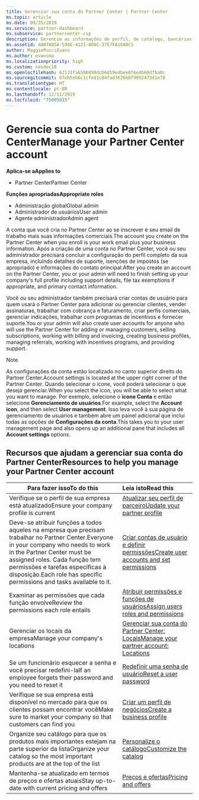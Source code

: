 ```yaml
---
title: Gerenciar sua conta do Partner Center | Partner Center
ms.topic: article
ms.date: 09/25/2019
ms.service: partner-dashboard
ms.subservice: partnercenter-csp
description: Gerencie as informações de perfil, de catálogo, bancárias e fiscais de sua empresa, funções, permissões e muito mais no Partner Center.
ms.assetid: 4A07A85A-594E-4121-808C-37E7FA18A0C5
author: MaggiePucciEvans
ms.author: evansma
ms.localizationpriority: high
ms.custom: seodec18
ms.openlocfilehash: 62131fa6590898dcb6d59e4bee0f6edb68dfba0c
ms.sourcegitcommit: 07eb5eb6c1cfed1c84fad3626b8f989247341e70
ms.translationtype: HT
ms.contentlocale: pt-BR
ms.lasthandoff: 12/11/2019
ms.locfileid: "75005015"
---
```

# <a name="manage-your-partner-center-account"></a><span data-ttu-id="0f566-103">Gerencie sua conta do Partner Center</span><span class="sxs-lookup"><span data-stu-id="0f566-103">Manage your Partner Center account</span></span>

<span data-ttu-id="0f566-104">**Aplica-se a**</span><span class="sxs-lookup"><span data-stu-id="0f566-104">**Applies to**</span></span>

-  <span data-ttu-id="0f566-105">Partner Center</span><span class="sxs-lookup"><span data-stu-id="0f566-105">Partner Center</span></span>

<span data-ttu-id="0f566-106">**Funções apropriadas**</span><span class="sxs-lookup"><span data-stu-id="0f566-106">**Appropriate roles**</span></span>
-   <span data-ttu-id="0f566-107">Administração global</span><span class="sxs-lookup"><span data-stu-id="0f566-107">Global admin</span></span>
-   <span data-ttu-id="0f566-108">Administrador de usuários</span><span class="sxs-lookup"><span data-stu-id="0f566-108">User admin</span></span>
-   <span data-ttu-id="0f566-109">Agente administrador</span><span class="sxs-lookup"><span data-stu-id="0f566-109">Admin agent</span></span>

<span data-ttu-id="0f566-110">A conta que você cria no Partner Center ao se inscrever é seu email de trabalho mais suas informações comerciais.</span><span class="sxs-lookup"><span data-stu-id="0f566-110">The account you create on the Partner Center when you enroll is your work email plus your business information.</span></span> <span data-ttu-id="0f566-111">Após a criação de uma conta no Partner Center, você ou seu administrador precisará concluir a configuração do perfil completo da sua empresa, incluindo detalhes de suporte, isenções de impostos (se apropriado) e informações do contato principal.</span><span class="sxs-lookup"><span data-stu-id="0f566-111">After you create an account on the Partner Center, you or your admin will need to finish setting up your company's full profile including support details, file tax exemptions if appropriate, and primary contact information.</span></span> 

<span data-ttu-id="0f566-112">Você ou seu administrador também precisará criar contas de usuário para quem usará o Partner Center para adicionar ou gerenciar clientes, vender assinaturas, trabalhar com cobrança e faturamento, criar perfis comerciais, gerenciar indicações, trabalhar com programas de incentivos e fornecer suporte.</span><span class="sxs-lookup"><span data-stu-id="0f566-112">You or your admin will also create user accounts for anyone who will use the Partner Center for adding or managing customers, selling subscriptions, working with billing and invoicing, creating business profiles, managing referrals, working with incentives programs, and providing support.</span></span>

>[!NOTE]
><span data-ttu-id="0f566-113">As configurações da conta estão localizado no canto superior direito do Partner Center.</span><span class="sxs-lookup"><span data-stu-id="0f566-113">Account settings is located at the upper right corner of the Partner Center.</span></span> <span data-ttu-id="0f566-114">Quando selecionar o ícone, você poderá selecionar o que deseja gerenciar.</span><span class="sxs-lookup"><span data-stu-id="0f566-114">When you select the icon, you will be able to select what you want to manage.</span></span> <span data-ttu-id="0f566-115">Por exemplo, selecione o **ícone Conta** e então selecione **Gerenciamento de usuários**.</span><span class="sxs-lookup"><span data-stu-id="0f566-115">For example, select the **Account icon**, and then select **User management**.</span></span> <span data-ttu-id="0f566-116">Isso leva você à sua página de gerenciamento de usuários e também abre um painel adicional que inclui todas as opções de **Configurações da conta**.</span><span class="sxs-lookup"><span data-stu-id="0f566-116">This takes you to your user management page and also opens up an additional pane that includes all **Account settings** options.</span></span>


## <a name="resources-to-help-you-manage-your-partner-center-account"></a><span data-ttu-id="0f566-117">Recursos que ajudam a gerenciar sua conta do Partner Center</span><span class="sxs-lookup"><span data-stu-id="0f566-117">Resources to help you manage your Partner Center account</span></span>

|<span data-ttu-id="0f566-118">**Para fazer isso**</span><span class="sxs-lookup"><span data-stu-id="0f566-118">**To do this**</span></span>   |<span data-ttu-id="0f566-119">**Leia isto**</span><span class="sxs-lookup"><span data-stu-id="0f566-119">**Read this**</span></span>   |
|-----------------------|:-----------------------|
|<span data-ttu-id="0f566-120">Verifique se o perfil de sua empresa está atualizado</span><span class="sxs-lookup"><span data-stu-id="0f566-120">Ensure your company profile is current</span></span>   |[<span data-ttu-id="0f566-121">Atualizar seu perfil de parceiro</span><span class="sxs-lookup"><span data-stu-id="0f566-121">Update your partner profile</span></span>](update-your-partner-profile.md)|
|<span data-ttu-id="0f566-122">Deve-se atribuir funções a todos aqueles na empresa que precisam trabalhar no Partner Center.</span><span class="sxs-lookup"><span data-stu-id="0f566-122">Everyone in your company who needs to work in the Partner Center must be assigned roles.</span></span> <span data-ttu-id="0f566-123">Cada função tem permissões e tarefas específicas à disposição.</span><span class="sxs-lookup"><span data-stu-id="0f566-123">Each role has specific permissions and tasks available to it.</span></span>|[<span data-ttu-id="0f566-124">Criar contas de usuário e definir permissões</span><span class="sxs-lookup"><span data-stu-id="0f566-124">Create user accounts and set permissions</span></span>](create-user-accounts-and-set-permissions.md)|
|<span data-ttu-id="0f566-125">Examinar as permissões que cada função envolve</span><span class="sxs-lookup"><span data-stu-id="0f566-125">Review the permissions each role entails</span></span>|[<span data-ttu-id="0f566-126">Atribuir permissões e funções de usuários</span><span class="sxs-lookup"><span data-stu-id="0f566-126">Assign users roles and permissions</span></span>](permissions-overview.md)
|<span data-ttu-id="0f566-127">Gerenciar os locais da empresa</span><span class="sxs-lookup"><span data-stu-id="0f566-127">Manage your company's locations</span></span>|[<span data-ttu-id="0f566-128">Gerenciar sua conta do Partner Center: Locais</span><span class="sxs-lookup"><span data-stu-id="0f566-128">Manage your partner account: Locations</span></span>](manage-locations.md)
|<span data-ttu-id="0f566-129">Se um funcionário esquecer a senha e você precisar redefini-la</span><span class="sxs-lookup"><span data-stu-id="0f566-129">If an employee forgets their password and you need to reset it</span></span>  |[<span data-ttu-id="0f566-130">Redefinir uma senha de usuário</span><span class="sxs-lookup"><span data-stu-id="0f566-130">Reset a user password</span></span>](reset-a-user-password.md)|
|<span data-ttu-id="0f566-131">Verifique se sua empresa está disponível no mercado para que os clientes possam encontrar você</span><span class="sxs-lookup"><span data-stu-id="0f566-131">Make sure to market your company so that customers can find you</span></span>   |[<span data-ttu-id="0f566-132">Criar um perfil de negócios</span><span class="sxs-lookup"><span data-stu-id="0f566-132">Create a business profile</span></span>](create-a-marketing-profile.md)|
|<span data-ttu-id="0f566-133">Organize seu catálogo para que os produtos mais importantes estejam na parte superior da lista</span><span class="sxs-lookup"><span data-stu-id="0f566-133">Organize your catalog so the most important products are at the top of the list</span></span>   |[<span data-ttu-id="0f566-134">Personalize o catálogo</span><span class="sxs-lookup"><span data-stu-id="0f566-134">Customize the catalog</span></span>](customize-the-catalog.md)|
|<span data-ttu-id="0f566-135">Mantenha-se atualizado em termos de preços e ofertas atuais</span><span class="sxs-lookup"><span data-stu-id="0f566-135">Stay up-to-date with current pricing and offers</span></span>   |[<span data-ttu-id="0f566-136">Preços e ofertas</span><span class="sxs-lookup"><span data-stu-id="0f566-136">Pricing and offers</span></span>](pricing-and-offers.md)|













 

 



